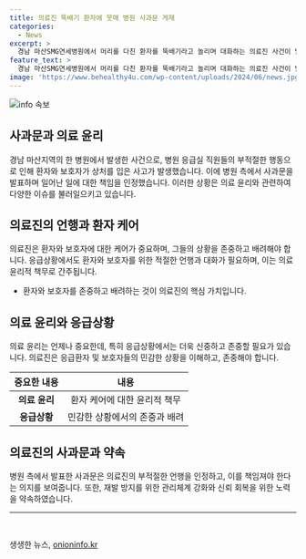 ```yaml
---
title: 의료진 뚝배기 환자에 뭇매 병원 사과문 게재
categories:
  - News
excerpt: >
  경남 마산SMG연세병원에서 머리를 다친 환자를 뚝배기라고 놀리며 대화하는 의료진 사건이 발생해 사회적 논란이 일고 있다. 환자 부모가 응급환자 신청을 하자 2시간 이상의 대기시간으로 다른 병원으로 이송했으며, 의료진들의 불쾌한 대화는 다른 환자 가족에 의해 인터넷 카페에 올라 논란이 되었다. 이에 병원은 공식 홈페이지에 사과문을 게재하고, 해당 사건을 계기로 내부 관리 체계를 강화하고 재발 방지에 최선을 다할 것이라고 약속했다. #병원 #환자 #뚝배기 #의료진 #응급실
feature_text: >
  경남 마산SMG연세병원에서 머리를 다친 환자를 뚝배기라고 놀리며 대화하는 의료진 사건이 발생해 사회적 논란이 일고 있다. 환자 부모가 응급환자 신청을 하자 2시간 이상의 대기시간으로 다른 병원으로 이송했으며, 의료진들의 불쾌한 대화는 다른 환자 가족에 의해 인터넷 카페에 올라 논란이 되었다. 이에 병원은 공식 홈페이지에 사과문을 게재하고, 해당 사건을 계기로 내부 관리 체계를 강화하고 재발 방지에 최선을 다할 것이라고 약속했다. #병원 #환자 #뚝배기 #의료진 #응급실
image: 'https://www.behealthy4u.com/wp-content/uploads/2024/06/news.jpg'
---
```


<p><img src="https://www.behealthy4u.com/wp-content/uploads/2024/06/news.jpg" alt="info 속보" /></p>

<h2 data-ke-size="size26">사과문과 의료 윤리</h2>

<p data-ke-size="size16">경남 마산지역의 한 병원에서 발생한 사건으로, 병원 응급실 직원들의 부적절한 행동으로 인해 환자와 보호자가 상처를 입은 사고가 발생했습니다. 이에 병원 측에서 사과문을 발표하며 일어난 일에 대한 책임을 인정했습니다. 이러한 상황은 의료 윤리와 관련하여 다양한 이슈를 불러일으키고 있습니다.</p>

<h2 data-ke-size="size26">의료진의 언행과 환자 케어</h2>

<p data-ke-size="size16">의료진은 환자와 보호자에 대한 케어가 중요하며, 그들의 상황을 존중하고 배려해야 합니다. 응급상황에서도 환자와 보호자를 위한 적절한 언행과 대화가 필요하며, 이는 의료 윤리적 책무로 간주됩니다.</p>

<ul>
<li>환자와 보호자를 존중하고 배려하는 것이 의료진의 핵심 가치입니다.</li>
</ul>

<h2 data-ke-size="size26">의료 윤리와 응급상황</h2>

<p data-ke-size="size16">의료 윤리는 언제나 중요한데, 특히 응급상황에서는 더욱 신중하고 존중할 필요가 있습니다. 의료진은 응급환자 및 보호자들의 민감한 상황을 이해하고, 존중해야 합니다.</p>

<table>
<thead>
<tr>
<th style="text-align: center;">중요한 내용</th>
<th style="text-align: center;">내용</th>
</tr>
</thead>
<tbody>
<tr>
<td style="text-align: center; height: 17px;"><b>의료 윤리</b></td>
<td style="text-align: center;">환자 케어에 대한 윤리적 책무</td>
</tr>
<tr>
<td style="text-align: center;"><b>응급상황</b></td>
<td style="text-align: center;">민감한 상황에서의 존중과 배려</td>
</tr>
</tbody>
</table>

<h2 data-ke-size="size26">의료진의 사과문과 약속</h2>

<p data-ke-size="size16">병원 측에서 발표한 사과문은 의료진의 부적절한 언행을 인정하고, 이를 책임져야 한다는 의지를 보여줍니다. 또한, 재발 방지를 위한 관리체계 강화와 신뢰 회복을 위한 노력을 약속하였습니다.</p>

<hr>

<p data-ke-size="size16">&nbsp;</p>
생생한 뉴스, <a href="https://onioninfo.kr" rel="dofollow">onioninfo.kr</a>


